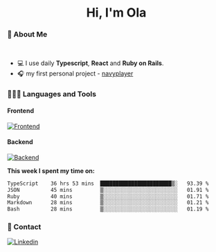 <h1 align="center">Hi, I'm Ola</h1>

### 💅 About Me

<br/>

- 💻 I use daily **Typescript**, **React** and **Ruby on Rails**.
- 🎧 my first personal project - [navyplayer](https://navyplayer.netlify.app/)

### 👩🏻‍💻 Languages and Tools

#### Frontend

[![Frontend](https://skillicons.dev/icons?i=react,nextjs,ts,js,html,css,scss,tailwind)](https://skillicons.dev)

#### Backend
[![Backend](https://skillicons.dev/icons?i=nodejs,express,nestjs,rails,graphql)](https://skillicons.dev)

**This week I spent my time on:**

<!--START_SECTION:waka-->

```txt
TypeScript    36 hrs 53 mins  ███████████████████████▒░   93.39 %
JSON          45 mins         ▒░░░░░░░░░░░░░░░░░░░░░░░░   01.91 %
Ruby          40 mins         ▒░░░░░░░░░░░░░░░░░░░░░░░░   01.71 %
Markdown      28 mins         ▒░░░░░░░░░░░░░░░░░░░░░░░░   01.21 %
Bash          28 mins         ▒░░░░░░░░░░░░░░░░░░░░░░░░   01.19 %
```

<!--END_SECTION:waka-->

### 📨 Contact
  
[![Linkedin](https://skillicons.dev/icons?i=linkedin)](https://linkedin.com/in/aleksandra-kamińska)
